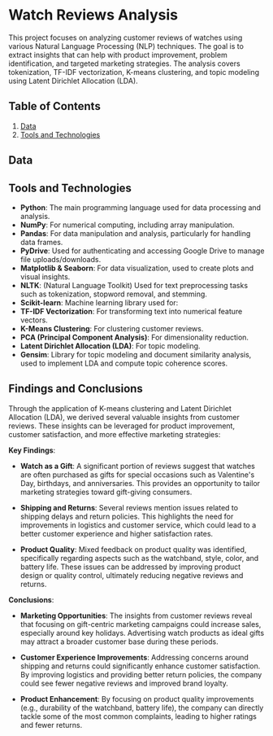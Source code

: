 # Watch Reviews Analysis

This project focuses on analyzing customer reviews of watches using various Natural Language Processing (NLP) techniques. The goal is to extract insights that can help with product improvement, problem identification, and targeted marketing strategies. The analysis covers tokenization, TF-IDF vectorization, K-means clustering, and topic modeling using Latent Dirichlet Allocation (LDA).


## Table of Contents
1. [Data](#data)
2. [Tools and Technologies](#tools-and-technologies)


## Data



## Tools and Technologies
- **Python**: The main programming language used for data processing and analysis.
- **NumPy**: For numerical computing, including array manipulation.
- **Pandas**: For data manipulation and analysis, particularly for handling data frames.
- **PyDrive**: Used for authenticating and accessing Google Drive to manage file uploads/downloads.
- **Matplotlib & Seaborn**: For data visualization, used to create plots and visual insights.
- **NLTK**: (Natural Language Toolkit) Used for text preprocessing tasks such as tokenization, stopword removal, and stemming.
- **Scikit-learn**: Machine learning library used for:
- **TF-IDF Vectorization**: For transforming text into numerical feature vectors.
- **K-Means Clustering**: For clustering customer reviews.
- **PCA (Principal Component Analysis)**: For dimensionality reduction.
- **Latent Dirichlet Allocation (LDA)**: For topic modeling.
- **Gensim**: Library for topic modeling and document similarity analysis, used to implement LDA and compute topic coherence scores.


## Findings and Conclusions
Through the application of K-means clustering and Latent Dirichlet Allocation (LDA), we derived several valuable insights from customer reviews. These insights can be leveraged for product improvement, customer satisfaction, and more effective marketing strategies:

**Key Findings**:
- **Watch as a Gift**: A significant portion of reviews suggest that watches are often purchased as gifts for special occasions such as Valentine's Day, birthdays, and anniversaries. This provides an opportunity to tailor marketing strategies toward gift-giving consumers.

- **Shipping and Returns**: Several reviews mention issues related to shipping delays and return policies. This highlights the need for improvements in logistics and customer service, which could lead to a better customer experience and higher satisfaction rates.

- **Product Quality**: Mixed feedback on product quality was identified, specifically regarding aspects such as the watchband, style, color, and battery life. These issues can be addressed by improving product design or quality control, ultimately reducing negative reviews and returns.

**Conclusions**:
- **Marketing Opportunities**: The insights from customer reviews reveal that focusing on gift-centric marketing campaigns could increase sales, especially around key holidays. Advertising watch products as ideal gifts may attract a broader customer base during these periods.

- **Customer Experience Improvements**: Addressing concerns around shipping and returns could significantly enhance customer satisfaction. By improving logistics and providing better return policies, the company could see fewer negative reviews and improved brand loyalty.

- **Product Enhancement**: By focusing on product quality improvements (e.g., durability of the watchband, battery life), the company can directly tackle some of the most common complaints, leading to higher ratings and fewer returns.
